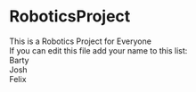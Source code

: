 # RoboticsProject
This is a Robotics Project for Everyone\
If you can edit this file add your name to this list:\
Barty\
Josh\
Felix
